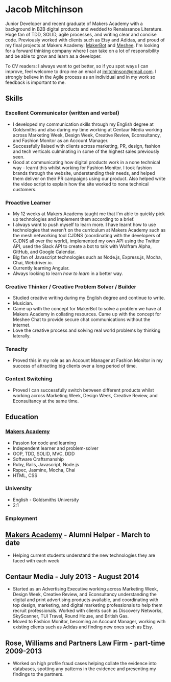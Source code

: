 # Jacob Mitchinson

Junior Developer and recent graduate of Makers Academy with a background in B2B digital products and wedded to Renaissance Literature. Huge fan of TDD, SOLID, agile processes, and writing clear and concise code. Previously worked with clients such as Etsy and Adidas, and proud of my final projects at Makers Academy: [MakerBot]("https://github.com/jacobmitchinson/MakerBot") and [Meshee]("https://github.com/kierangoodacre/mesheeChat"). I'm looking for a forward thinking company where I can take on a lot of responsibility and be able to grow and learn as a developer.

To CV readers: I always want to get better, so if you spot ways I can improve, feel welcome to drop me an email at jmitchinson@gmail.com. I strongly believe in the Agile process as an individual and in my work so feedback is important to me.  

## Skills

### Excellent Communicator (written and verbal)

- I developed my communication skills through my English degree at Goldsmiths and also during my time working at   Centaur Media working across Marketing Week, Design Week, Creative Review, Econsultancy, and Fashion Monitor as an Account Manager. 
- Successfully liaised with clients across marketing, PR, design, fashion and tech verticals culminating in some of the highest sales previously seen.
- Good at communicating how digital products work in a none technical way - learnt this whilst working for Fashion Monitor. I took fashion brands through the website, understanding their needs, and helped them deliver on their PR campaigns using our product. Also helped write the video script to explain how the site worked to none technical customers.

### Proactive Learner

- My 12 weeks at Makers Academy taught me that I'm able to quickly pick up technologies and implement them according to a brief.
- I always want to push myself to learn more. I have learnt how to use technologies that weren't on the curriculum at Makers Academy such as the mesh networking tool CJDNS (coordinating with the developers of CJDNS all over the world), implemented my own API using the Twitter API, used the Slack API to create a bot to talk with Wolfram Alpha, GitHub, and Google Calendar.
- Big fan of Javascript technologies such as Node.js, Express.js, Mocha, Chai, Webdriver.io.   
- Currently learning Angular. 
- Always looking to learn *how to learn* in a better way. 

### Creative Thinker / Creative Problem Solver / Builder

- Studied creative writing during my English degree and continue to write. 
- Musician.
- Came up with the concept for MakerBot to solve a problem we have at Makers Academy in collating resources. Came up with the concept for Meshee Chat to provide secure chat communications without the internet. 
- Love the creative process and solving real world problems by thinking laterally.

### Tenacity

- Proved this in my role as an Account Manager at Fashion Monitor in my success of attracting big clients over a long period of time. 

### Context Switching

- Proved I can successfully switch between different products whilst working across Marketing Week, Design Week, Creative Review, and Econsultancy at the same time. 

## Education

### [Makers Academy](http://www.makersacademy.com/ "Makers Academy")

- Passion for code and learning
- Independent learner and problem-solver
- OOP, TDD, SOLID, MVC, DDD
- Software Craftsmanship
- Ruby, Rails, Javascript, Node.js
- Rspec, Jasmine, Mocha, Chai
- HTML, CSS

### University

- English - Goldsmiths University
- 2:1

### Employment

## [Makers Academy](http://www.makersacademy.com/ "Makers Academy") - Alumni Helper - March to date

- Helping current students understand the new technologies they are faced with each week 

## Centaur Media - July 2013 - August 2014 

- Started as an Advertising Executive working across Marketing Week, Design Week, Creative Review, and Econsultancy understanding the digital and print advertising products available, and coordinating with top design, marketing, and digital marketing professionals to help them recruit professionals. Worked with clients such as Discovery Networks, SkyScanner, TUI Travel, Round House, and British Gas.
- Moved to Fashion Monitor, becoming an Account Manager, working with existing clients such as Adidas and finding new ones such as Etsy.

## Rose, Williams and Partners Law Firm - part-time 2009-2013

- Worked on high profile fraud cases helping collate the evidence into databases, spotting any patterns in the evidence and presenting my findings to the partners. 




